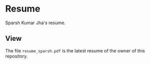 # Resume
Sparsh Kumar Jha's resume.

## View
The file `resume_sparsh.pdf` is the latest resume of the owner of this repository.
